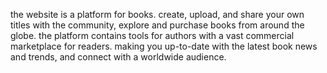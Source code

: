 the website is a platform for books. create, upload, and share your own titles with the community, explore and purchase books from around the globe. the platform contains tools for authors with a vast commercial marketplace for readers. making you up-to-date with the latest book news and trends, and connect with a worldwide audience.
